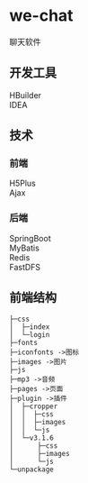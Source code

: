 # we-chat
聊天软件

## 开发工具
HBuilder <br/>
IDEA

## 技术
### 前端
H5Plus <br/>
Ajax <br/>

### 后端
SpringBoot <br/>
MyBatis <br/>
Redis <br/>
FastDFS

## 前端结构
```
├─css
│  ├─index
│  └─login
├─fonts
├─iconfonts ->图标
├─images ->图片
├─js
├─mp3 ->音频
├─pages ->页面
├─plugin ->插件
│  ├─cropper
│  │  ├─css
│  │  ├─images
│  │  └─js
│  └─v3.1.6
│      ├─css
│      ├─images
│      └─js
└─unpackage
```


